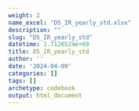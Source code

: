 ```yaml
---
weight: 2
name_excel: "D5_IR_yearly_std.xlsx"
description: ""
slug: "D5_IR_yearly_std"
datetime: 1.7126524e+09
title: D5_IR_yearly_std
author: ''
date: '2024-04-09'
categories: []
tags: []
archetype: codebook
output: html_document
---
```


<div class="tabcontent"></div>

